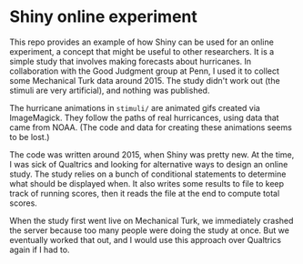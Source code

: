# Shiny online experiment
This repo provides an example of how Shiny can be used for an online experiment, a concept that might be useful to other researchers. It is a simple study that involves making forecasts about hurricanes. In collaboration with the Good Judgment group at Penn, I used it to collect some Mechanical Turk data around 2015. The study didn't work out (the stimuli are very artificial), and nothing was published.

The hurricane animations in `stimuli/` are animated gifs created via ImageMagick. They follow the paths of real hurricances, using data that came from NOAA. (The code and data for creating these animations seems to be lost.)

The code was written around 2015, when Shiny was pretty new. At the time, I was sick of Qualtrics and looking for alternative ways to design an online study. The study relies on a bunch of conditional statements to determine what should be displayed when. It also writes some results to file to keep track of running scores, then it reads the file at the end to compute total scores.

When the study first went live on Mechanical Turk, we immediately crashed the server because too many people were doing the study at once. But we eventually worked that out, and I would use this approach over Qualtrics again if I had to.

